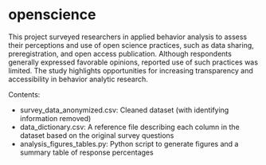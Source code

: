 # openscience

This project surveyed researchers in applied behavior analysis to assess their perceptions and use of open science practices, such as data sharing, preregistration, and open access publication. Although respondents generally expressed favorable opinions, reported use of such practices was limited. The study highlights opportunities for increasing transparency and accessibility in behavior analytic research.

Contents:
- survey_data_anonymized.csv: Cleaned dataset (with identifying information removed)
- data_dictionary.csv: A reference file describing each column in the dataset based on the original survey questions
- analysis_figures_tables.py: Python script to generate figures and a summary table of response percentages
